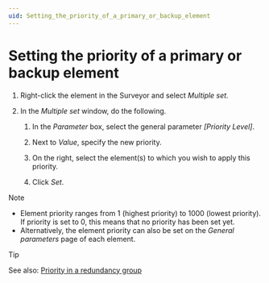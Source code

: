 ```yaml
---
uid: Setting_the_priority_of_a_primary_or_backup_element
---
```


# Setting the priority of a primary or backup element

1. Right-click the element in the Surveyor and select *Multiple set.*

1. In the *Multiple set* window, do the following.

   1. In the *Parameter* box, select the general parameter *\[Priority Level\]*.

   1. Next to *Value*, specify the new priority.

   1. On the right, select the element(s) to which you wish to apply this priority.

   1. Click *Set*.

> [!NOTE]
>
> - Element priority ranges from 1 (highest priority) to 1000 (lowest priority). If priority is set to 0, this means that no priority has been set yet.
> - Alternatively, the element priority can also be set on the *General parameters* page of each element.

> [!TIP]
> See also:
> [Priority in a redundancy group](xref:About_redundancy_groups#priority-in-a-redundancy-group)

